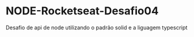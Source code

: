 # NODE-Rocketseat-Desafio04
Desafio de api de node utilizando o padrão solid e a liguagem typescript
